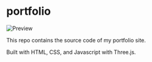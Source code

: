 # portfolio

![Preview](ellenlowing.github.io/assets/screenshot.png)

This repo contains the source code of my portfolio site.

Built with HTML, CSS, and Javascript with Three.js.